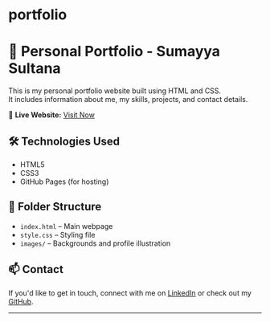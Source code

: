# portfolio
# 💼 Personal Portfolio - Sumayya Sultana

This is my personal portfolio website built using HTML and CSS.  
It includes information about me, my skills, projects, and contact details.

🔗 **Live Website:** [Visit Now]( https://sumayyasultana0709.github.io/portfolio/)

## 🛠 Technologies Used
- HTML5
- CSS3
- GitHub Pages (for hosting)

## 📁 Folder Structure
- `index.html` – Main webpage
- `style.css` – Styling file
- `images/` – Backgrounds and profile illustration

## 📫 Contact
If you'd like to get in touch, connect with me on [LinkedIn](https://www.linkedin.com/in/sumayyasultana07/) or check out my [GitHub](https://github.com/sumayyasultana0709).

---

